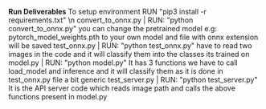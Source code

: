 **Run Deliverables**
    To setup environment RUN "pip3 install -r requirements.txt" \n
    convert_to_onnx.py | 
        RUN: "python convert_to_onnx.py" you can change the pretrained model e.g: pytorch_model_weights.pth to your own model and file with onnx  extension will be saved
    test_onnx.py |
        RUN: "python test_onnx.py" have to read two images in the code and it will classify them into the classes its trained on
    model.py |
        RUN: "python model.py" It has 3 functions we have to call load_model and inference and it will classify them as it is done in test_onnx.py file a bit generic
    test_server.py | 
        RUN: "python test_server.py" It is the API server code which reads image path and calls the above functions present in model.py 